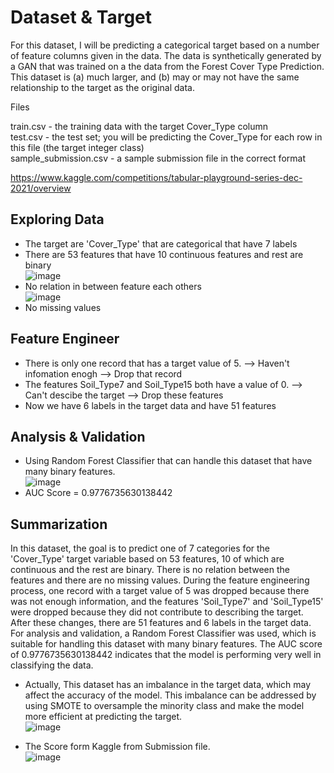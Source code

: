 # Dataset & Target

For this dataset, I will be predicting a categorical target based on a number of feature columns given in the data. The data is synthetically generated by a GAN that was trained on a the data from the Forest Cover Type Prediction. This dataset is (a) much larger, and (b) may or may not have the same relationship to the target as the original data.

Files

train.csv - the training data with the target Cover_Type column<br />
test.csv - the test set; you will be predicting the Cover_Type for each row in this file (the target integer class)<br />
sample_submission.csv - a sample submission file in the correct format<br />

https://www.kaggle.com/competitions/tabular-playground-series-dec-2021/overview

## Exploring Data
- The target are 'Cover_Type' that are categorical that have 7 labels<br />
- There are 53 features that have 10 continuous features and rest are binary<br />
![image](https://user-images.githubusercontent.com/118603598/211381984-0453aef5-63fe-41b2-894f-25eb1e20ca52.png)<br />
- No relation in between feature each others<br />
![image](https://user-images.githubusercontent.com/118603598/211381903-d8141745-4bd0-4ad8-be13-9f312b39c09d.png)<br />
- No missing values

## Feature Engineer
- There is only one record that has a target value of 5. --> Haven't infomation enogh --> Drop that record<br />
- The features Soil_Type7 and Soil_Type15 both have a value of 0. --> Can't descibe the target --> Drop these features<br />
- Now we have 6 labels in the target data and have 51 features<br />

## Analysis & Validation
- Using Random Forest Classifier that can handle this dataset that have many binary features.<br />
![image](https://user-images.githubusercontent.com/118603598/211382934-7020cbf1-9592-40c9-9bde-bfc7258ee382.png)<br />
- AUC Score = 0.9776735630138442
## Summarization
In this dataset, the goal is to predict one of 7 categories for the 'Cover_Type' target variable based on 53 features, 10 of which are continuous and the rest are binary. There is no relation between the features and there are no missing values. During the feature engineering process, one record with a target value of 5 was dropped because there was not enough information, and the features 'Soil_Type7' and 'Soil_Type15' were dropped because they did not contribute to describing the target. After these changes, there are 51 features and 6 labels in the target data. For analysis and validation, a Random Forest Classifier was used, which is suitable for handling this dataset with many binary features. The AUC score of 0.9776735630138442 indicates that the model is performing very well in classifying the data.<br />

- Actually, This dataset has an imbalance in the target data, which may affect the accuracy of the model. This imbalance can be addressed by using SMOTE to oversample the minority class and make the model more efficient at predicting the target. <br />
![image](https://user-images.githubusercontent.com/118603598/211383795-30757a2f-b9ff-4ff1-8475-970343224246.png)<br />

- The Score form Kaggle from Submission file.<br />
![image](https://user-images.githubusercontent.com/118603598/211384152-b1501e48-a517-45a6-91fa-785cf40a71a4.png)



